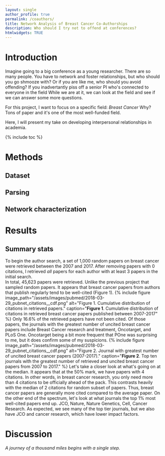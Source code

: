 ```yaml
---
layout: single
author_profile: true
permalink: /coauthors/
title: Network Analysis of Breast Cancer Co-Authorships
description: Who should I try not to offend at conferences?
htmlwidgets: TRUE
---
```


# Introduction

Imagine going to a big conference as a young researcher. There are so many people. You have to network and foster relationships, but who should you go shmooze with? Or if you are like me, who should you avoid offending? If you inadvertantly piss off a senior PI who's connected to everyone in the field 
While we are at it, we can look at the field and see if we can answer some more questions.

For this project, I want to focus on a specific field: _Breast Cancer_
Why? Tons of paper and it's one of the most well-funded field. 

Here, I will present my take on developing interpersonal relationships in academia.  

{% include toc %}

# Methods
## Dataset 
## Parsing 
## Network characterization

# Results

## Summary stats
To begin the author search, a set of 1,000 random papers on breast cancer were retrieved between the 2007 and 2017. After removing papers with 0 citations, I retrieved _all_ papers for each author with at least 3 papers in the initial search.   
In total, 45,623 papers were retrieved. Unlike the previous project that sampled random papers. It appears that breast cancer papers from authors that publish regularly tend to be well-cited (Figure 1). 
{% include figure image_path="/assets/images/pubmed/2018-03-29_pubnet_citations__cdf.png" alt="Figure 1. Cumulative distribution of citations in retrieved papers." caption="**Figure 1**. Cumulative distribution of citations in retrieved breast cancer papers published between 2007-2017" %}
Only 16.6% of the retrieved papers have not been cited. Of those papers, the journals with the greatest number of uncited breast cancer papers include Breast Cancer research and treatment, Oncotarget, and PLoS One. Oncotarget being a bit more frequent that POne was surprising to me, but it does confirm some of my suspicions. 
{% include figure image_path="/assets/images/pubmed/2018-03-29_pubnet_citations__cdf.png" alt="Figure 2. Journal with greatest number of uncited breast cancer papers (2007-2017)." caption="**Figure 2**. Top ten journals with the greatest number of retrieved and uncited breast cancer papers from 2007 to 2017." %}
Let's take a closer look at what's going on at the median. It appears that at the 50% mark, we have papers with 4 citations. In other words, in breast cancer research, you only need more than 4 citations to be officially ahead of the pack. This contrasts heavily with the median of 2 citations for random subset of papers. Thus, breast cancer papers  are generally more cited compared to the average paper. 
On the other end of the spectrum, let's look at what journals the top 1% most well-cited papers end up. JCO, Nature, Nature Genetics, Cell, Cancer Research. As expected, we see many of the top tier journals, but we also have JCO and cancer research, which have lower impact factors. 










# Discussion


*A journey of a thousand miles begins with a single step.*  